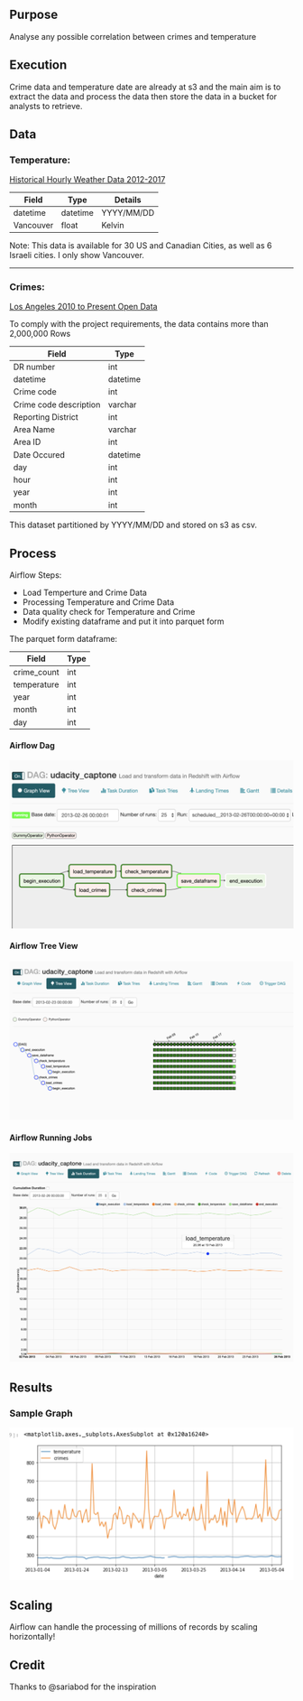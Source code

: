 ## Purpose
Analyse any possible correlation between crimes and temperature

## Execution

Crime data and temperature date are already at s3 and the main aim is to extract the data and process the data then store the data in a bucket for analysts to retrieve. 

## Data

### Temperature: 
[Historical Hourly Weather Data 2012-2017](https://www.kaggle.com/selfishgene/historical-hourly-weather-data)

Field | Type | Details
------| ----- | ---- 
datetime | datetime | YYYY/MM/DD
Vancouver | float | Kelvin

Note: This data is available for 30 US and Canadian Cities, as well as 6 Israeli cities. I only show Vancouver.

___
### Crimes:
[Los Angeles 2010 to Present  Open Data](https://data.lacity.org)

To comply with the project requirements, the data contains more than 2,000,000 Rows

Field | Type | 
------| ----- | 
DR number | int | 
datetime | datetime | 
Crime code | int | 
Crime code description | varchar | 
Reporting District | int | 
Area Name | varchar |
Area ID | int |
Date Occured | datetime
day | int |
hour | int |
year | int | 
month | int |

This dataset partitioned by YYYY/MM/DD and stored on s3 as csv.


## Process

Airflow Steps:
* Load Temperture and Crime Data
* Processing Temperature and Crime Data
* Data quality check for Temperature and Crime
* Modify existing dataframe and put it into parquet form

The parquet form dataframe:

Field | Type | 
------| ----- | 
crime_count | int | 
temperature | int | 
year | int | 
month | int | 
day | int |


#### Airflow Dag
![Airflow Dag](sample_dag.png)

#### Airflow Tree View
![Airflow Dag](treeview.png)

#### Airflow Running Jobs
![Airflow Dag](progress.png)

## Results


### Sample Graph
![Sample Results](results.png)

## Scaling
Airflow can handle the processing of millions of records by scaling horizontally! 

## Credit
Thanks to @sariabod for the inspiration


